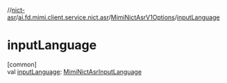 //[nict-asr](../../../index.md)/[ai.fd.mimi.client.service.nict.asr](../index.md)/[MimiNictAsrV1Options](index.md)/[inputLanguage](input-language.md)

# inputLanguage

[common]\
val [inputLanguage](input-language.md): [MimiNictAsrInputLanguage](../-mimi-nict-asr-input-language/index.md)

